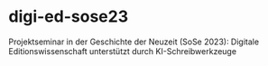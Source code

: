 # digi-ed-sose23
Projektseminar in der Geschichte der Neuzeit (SoSe 2023): Digitale Editionswissenschaft unterstützt durch KI-Schreibwerkzeuge

